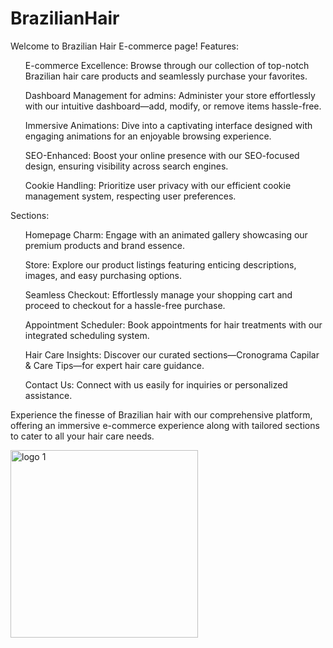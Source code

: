 # BrazilianHair
<p>Welcome to Brazilian Hair E-commerce page!
Features:
  <ul>E-commerce Excellence: Browse through our collection of top-notch Brazilian hair care products and seamlessly purchase your favorites.</ul>
  <ul>Dashboard Management for admins: Administer your store effortlessly with our intuitive dashboard—add, modify, or remove items hassle-free.</ul>
  <ul>Immersive Animations: Dive into a captivating interface designed with engaging animations for an enjoyable browsing experience.</ul>
  <ul>SEO-Enhanced: Boost your online presence with our SEO-focused design, ensuring visibility across search engines.</ul>
  <ul>Cookie Handling: Prioritize user privacy with our efficient cookie management system, respecting user preferences.</ul>
Sections:
  <ul>Homepage Charm: Engage with an animated gallery showcasing our premium products and brand essence.</ul>
  <ul>Store: Explore our product listings featuring enticing descriptions, images, and easy purchasing options.</ul>
  <ul>Seamless Checkout: Effortlessly manage your shopping cart and proceed to checkout for a hassle-free purchase.</ul>
  <ul>Appointment Scheduler: Book appointments for hair treatments with our integrated scheduling system.</ul>
  <ul>Hair Care Insights: Discover our curated sections—Cronograma Capilar & Care Tips—for expert hair care guidance.</ul>
  <ul>Contact Us: Connect with us easily for inquiries or personalized assistance.</ul>
Experience the finesse of Brazilian hair with our comprehensive platform, offering an immersive e-commerce experience along with tailored sections to cater to all your hair care needs.
</p>


<img src="https://github.com/Flornb/BrazilianHair/assets/118838216/9ee58868-4695-4b97-9b7d-49782cce953a" alt="logo 1" width="300">

